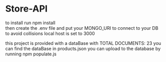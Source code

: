 # Store-API

to install run npm install</br>
then create the .env file and put your MONGO_URI to connect to your DB</br>
to avoid collisions local host is set to 3000</br>

this project is provided with a dataBase with TOTAL DOCUMENTS: 23
you can find the dataBase in products.json you can upload to the database by running npm populate.js



